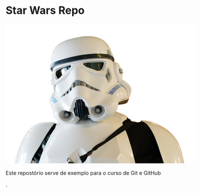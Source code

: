 # Star Wars Repo

![alt text](./starwars.png)

Este repostório serve de exemplo para o curso de Git e GitHub

.